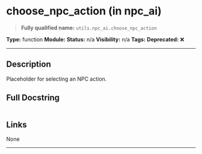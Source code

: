 # choose_npc_action (in npc_ai)
> **Fully qualified name:** `utils.npc_ai.choose_npc_action`

**Type:** function
**Module:** 
**Status:** n/a
**Visibility:** n/a
**Tags:** 
**Deprecated:** ❌

---

## Description
Placeholder for selecting an NPC action.

## Full Docstring
```

```

## Links
None

---
